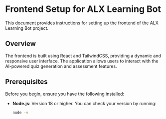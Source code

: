 # Frontend Setup for ALX Learning Bot

This document provides instructions for setting up the frontend of the ALX Learning Bot project.

## Overview

The frontend is built using React and TailwindCSS, providing a dynamic and responsive user interface. The application allows users to interact with the AI-powered quiz generation and assessment features.

## Prerequisites

Before you begin, ensure you have the following installed:

- **Node.js**: Version 18 or higher. You can check your version by running:
  
  ```bash
  node -v

